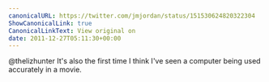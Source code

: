 ```yaml
---
canonicalURL: https://twitter.com/jmjordan/status/151530624820322304
ShowCanonicalLink: true
CanonicalLinkText: View original on
date: 2011-12-27T05:11:30+00:00
---
```

@thelizhunter It's also the first time I think I've seen a computer being used accurately in a movie.